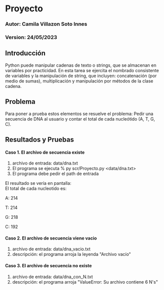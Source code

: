 # Proyecto

### Autor: Camila Villazon Soto Innes

### Version: 24/05/2023


## Introducción
Python puede manipular cadenas de texto o strings, que se almacenan en variables por practicidad. En esta tarea se ejercita el nombrado consistente de variables y la manipulación de string, que incluyen: concatenación (por medio de sumas), multiplicación y manipulación por métodos de la clase cadena.

## Problema
Para poner a prueba estos elementos se resuelve el problema: Pedir una secuencia de DNA al usuario y contar el total de cada nucleótido (A, T, G, C).

## Resultados y Pruebas

#### Caso 1. El archivo de secuencia existe 
1. archivo de entrada: data/dna.txt 
2. El programa se ejecuta % py scr/Proyecto.py <data/dna.txt> 
3. El programa debe pedir el path de entrada

El resultado se vería en pantalla:  
El total de cada nucleotido es:
 
 A:  214
 
 T:  214
 
 G:  218
 
 C:  192 

#### Caso 2. El archivo de secuencia viene vacio

1. archivo de entrada: data/dna_vacio.txt 
2. descripción: el programa arroja la leyenda "Archivo vacío"

#### Caso 3. El archivo de secuencia no existe
1. archivo de entrada: data/dna_con_N.txt 
2. descripción: el programa arroja "ValueError: Su archivo contiene 6 N's"